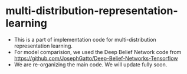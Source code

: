 # multi-distribution-representation-learning
- This is a part of implementation code for multi-distribution representation learning.
- For model comparision, we used the Deep Belief Network code from https://github.com/JosephGatto/Deep-Belief-Networks-Tensorflow
- We are re-organizing the main code. We will update fully soon.
